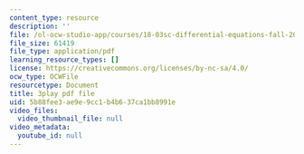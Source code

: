 ```yaml
---
content_type: resource
description: ''
file: /ol-ocw-studio-app/courses/18-03sc-differential-equations-fall-2011/5b88fee3ae9e9cc1b4b637ca1bb8991e_sZ2qulI6GEk.pdf
file_size: 61419
file_type: application/pdf
learning_resource_types: []
license: https://creativecommons.org/licenses/by-nc-sa/4.0/
ocw_type: OCWFile
resourcetype: Document
title: 3play pdf file
uid: 5b88fee3-ae9e-9cc1-b4b6-37ca1bb8991e
video_files:
  video_thumbnail_file: null
video_metadata:
  youtube_id: null
---
```

